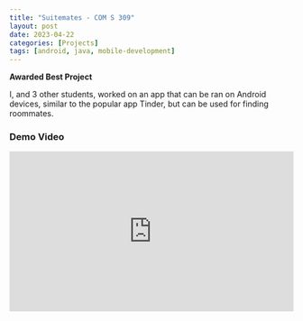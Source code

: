 ```yaml
---
title: "Suitemates - COM S 309"
layout: post
date: 2023-04-22
categories: [Projects]
tags: [android, java, mobile-development]
---
```


**Awarded Best Project**

I, and 3 other students, worked on an app that can be ran on Android devices, similar to the popular app Tinder, but can be used for finding roommates.

### Demo Video
<div style="position: relative; padding-bottom: 56.25%; height: 0; overflow: hidden;">
  <iframe 
    src="https://www.youtube.com/embed/_efK0ea0R2A" 
    frameborder="0" 
    allowfullscreen 
    style="position: absolute; top:0; left: 0; width: 100%; height: 100%;">
  </iframe>
</div>
